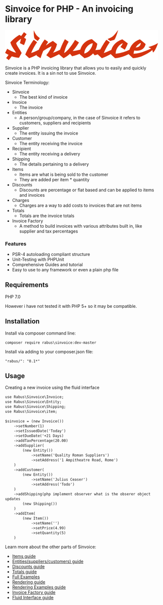 # Sinvoice for PHP - An invoicing library

![Image](files/graphics/sinvoice-logo.png?raw=true)

Sinvoice is a PHP invoicing library that allows you to easily and quickly create invoices. It is a sin not to use Sinvoice.

Sinvoice Terminology:
* Sinvoice
    * The best kind of invoice
* Invoice
    * The invoice
* Entities
    * A person/group/company, in the case of Sinvoice it refers to customers, suppliers and recipients
* Supplier
    * The entity issuing the invoice
* Customer
    * The entity receiving the invoice
* Recipient
    * The entity receiving a delivery
* Shipping
    * The details pertaining to a delivery
* Items
    * Items are what is being sold to the customer
    * They are added per item * quantity
* Discounts
    * Discounts are percentage or flat based and can be applied to items and invoices
* Charges
    * Charges are a way to add costs to invoices that are not items
* Totals
    * Totals are the invoice totals
* Invoice Factory
    * A method to build invoices with various attributes built in, like supplier and tax percentages
    
###  Features

* PSR-4 autoloading compliant structure
* Unit-Testing with PHPUnit
* Comprehensive Guides and tutorial
* Easy to use to any framework or even a plain php file

## Requirements
PHP 7.0

However i have not tested it with PHP 5+ so it may be compatible.

## Installation
Install via composer command line:

```
composer require rabus\sinvoice:dev-master
```

Install via adding to your composer.json file:
```
"rabus/": "0.1*"
```

## Usage

Creating a new invoice using the fluid interface

```
use Rabus\Sinvoice\Invoice;
use Rabus\Sinvoice\Entity;
use Rabus\Sinvoice\Shipping;
use Rabus\Sinvoice\item;

$sinvoice = (new Invoice())
    ->setNumber(1)
    ->setIssuedDate('Today')
    ->setDueDate('+21 Days)
    ->addTaxPercentage(20.00)
    ->addSupplier(
        (new Entity())
            ->setName('Quality Roman Suppliers')
            ->setAddress('1 Ampitheatre Road, Rome')
    )
    ->addCustomer(
        (new Entity())
            ->setName('Julius Ceaser')
            ->setAddress('Todo')
    )
    ->addShipping(php implement observer what is the obserer object updates
        (new Shipping())
    )
    ->addItem(
        (new Item())
            ->setName('')
            ->setPrice(4.99)
            ->setQuantity(5)
    )
```

Learn more about the other parts of Sinvoice:
* [Items guide](documents/items.md)
* [Entities(suppliers/customers) guide](documents/entities.md)
* [Discounts guide](documents/discounts.md)
* [Totals guide](documents/totals.md)
* [Full Examples](documents/full-examples.md)
* [Rendering guide](documents/rendering.md)
* [Rendering Examples guide](documents/rendering-examples.md)
* [Invoice Factory guide](documents/invoice-factory.md)
* [Fluid Interface guide](documents/fluid-interface.md) 



